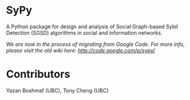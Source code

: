 SyPy
====

A Python package for design and analysis of Social Graph-based Sybil Detection (SGSD) algorithms in social and information networks.

_We are now in the process of migrating from Google Code. For more info, please visit the old wiki here: http://code.google.com/p/sypy/_

Contributors
============

Yazan Boshmaf (UBC), Tony Cheng (UBC)
